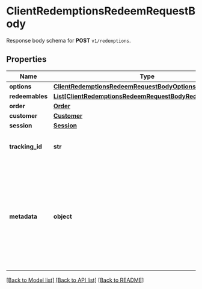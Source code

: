 # ClientRedemptionsRedeemRequestBody

Response body schema for **POST** `v1/redemptions`.

## Properties
Name | Type | Description | Notes
------------ | ------------- | ------------- | -------------
**options** | [**ClientRedemptionsRedeemRequestBodyOptions**](ClientRedemptionsRedeemRequestBodyOptions.md) |  | [optional] 
**redeemables** | [**List[ClientRedemptionsRedeemRequestBodyRedeemablesItem]**](ClientRedemptionsRedeemRequestBodyRedeemablesItem.md) |  | [optional] 
**order** | [**Order**](Order.md) |  | [optional] 
**customer** | [**Customer**](Customer.md) |  | [optional] 
**session** | [**Session**](Session.md) |  | [optional] 
**tracking_id** | **str** | Is correspondent to Customer&#39;s source_id | [optional] 
**metadata** | **object** | A set of key/value pairs that you can attach to a redemption object. It can be useful for storing additional information about the redemption in a structured format. | [optional] 

[[Back to Model list]](../README.md#documentation-for-models) [[Back to API list]](../README.md#documentation-for-api-endpoints) [[Back to README]](../README.md)



